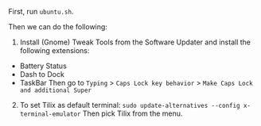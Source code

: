 First, run `ubuntu.sh`.

Then we can do the following:

1. Install (Gnome) Tweak Tools from the Software Updater and install the following extensions:
- Battery Status
- Dash to Dock
- TaskBar
Then go to `Typing` > `Caps Lock key behavior` > `Make Caps Lock and additional Super`

2. To set Tilix as default terminal:
`sudo update-alternatives --config x-terminal-emulator`
Then pick Tilix from the menu.
